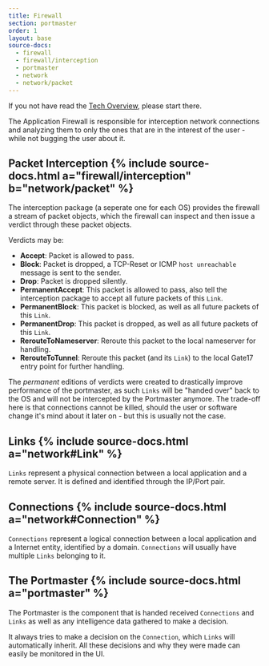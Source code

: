 ```yaml
---
title: Firewall
section: portmaster
order: 1
layout: base
source-docs:
  - firewall
  - firewall/interception
  - portmaster
  - network
  - network/packet
---
```


<div class="alert alert-info" role="alert">
  If you not have read the <a href="/main/tech-overview.html">Tech Overview</a>, please start there.
</div>

The Application Firewall is responsible for interception network connections and analyzing them to only the ones that are in the interest of the user - while not bugging the user about it.

## Packet Interception {% include source-docs.html a="firewall/interception" b="network/packet" %}

The interception package (a seperate one for each OS) provides the firewall a stream of packet objects, which the firewall can inspect and then issue a verdict through these packet objects.

Verdicts may be:

- __Accept__: Packet is allowed to pass.
- __Block__: Packet is dropped, a TCP-Reset or ICMP `host unreachable` message is sent to the sender.
- __Drop__: Packet is dropped silently.
- __PermanentAccept__: This packet is allowed to pass, also tell the interception package to accept all future packets of this `Link`.
- __PermanentBlock__: This packet is blocked, as well as all future packets of this `Link`.
- __PermanentDrop__: This packet is dropped, as well as all future packets of this `Link`.
- __RerouteToNameserver__: Reroute this packet to the local nameserver for handling.
- __RerouteToTunnel__: Reroute this packet (and its `Link`) to the local Gate17 entry point for further handling.

The _permanent_ editions of verdicts were created to drastically improve performance of the portmaster, as such `Links` will be "handed over" back to the OS and will not be intercepted by the Portmaster anymore. The trade-off here is that connections cannot be killed, should the user or software change it's mind about it later on - but this is usually not the case.

## Links {% include source-docs.html a="network#Link" %}

`Links` represent a physical connection between a local application and a remote server. It is defined and identified through the IP/Port pair.

## Connections {% include source-docs.html a="network#Connection" %}

`Connections` represent a logical connection between a local application and a Internet entity, identified by a domain. `Connections` will usually have multiple `Links` belonging to it.

## The Portmaster {% include source-docs.html a="portmaster" %}

The Portmaster is the component that is handed received `Connections` and `Links` as well as any intelligence data gathered to make a decision.

It always tries to make a decision on the `Connection`, which `Links` will automatically inherit. All these decisions and why they were made can easily be monitored in the UI.
